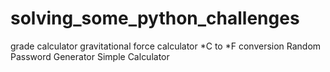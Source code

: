 # solving_some_python_challenges
grade calculator
gravitational force calculator
*C to *F conversion
Random Password Generator
Simple Calculator
